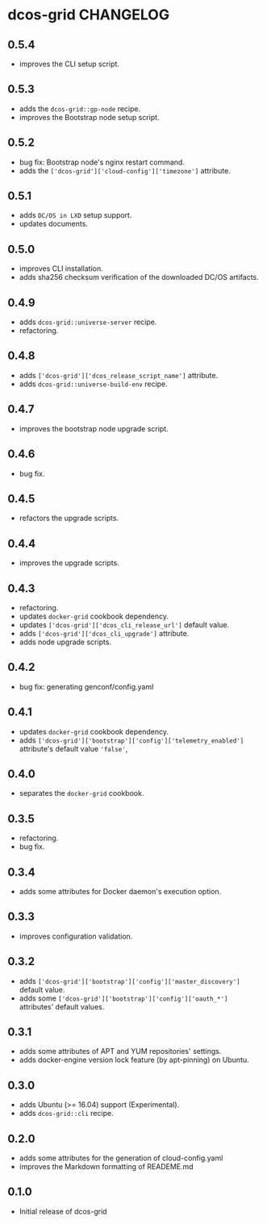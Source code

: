 dcos-grid CHANGELOG
===================

0.5.4
-----
- improves the CLI setup script.

0.5.3
-----
- adds the `dcos-grid::gp-node` recipe.
- improves the Bootstrap node setup script.

0.5.2
-----
- bug fix: Bootstrap node's nginx restart command.
- adds the `['dcos-grid']['cloud-config']['timezone']` attribute.

0.5.1
-----
- adds `DC/OS in LXD` setup support.
- updates documents.

0.5.0
-----
- improves CLI installation.
- adds sha256 checksum verification of the downloaded DC/OS artifacts.

0.4.9
-----
- adds `dcos-grid::universe-server` recipe.
- refactoring.

0.4.8
-----
- adds `['dcos-grid']['dcos_release_script_name']` attribute.
- adds `dcos-grid::universe-build-env` recipe.

0.4.7
-----
- improves the bootstrap node upgrade script.

0.4.6
-----
- bug fix.

0.4.5
-----
- refactors the upgrade scripts.

0.4.4
-----
- improves the upgrade scripts.

0.4.3
-----
- refactoring.
- updates `docker-grid` cookbook dependency.
- updates `['dcos-grid']['dcos_cli_release_url']` default value.
- adds `['dcos-grid']['dcos_cli_upgrade']` attribute.
- adds node upgrade scripts.

0.4.2
-----
- bug fix: generating genconf/config.yaml

0.4.1
-----
- updates `docker-grid` cookbook dependency.
- adds `['dcos-grid']['bootstrap']['config']['telemetry_enabled']` attribute's default value `'false'`,

0.4.0
-----
- separates the `docker-grid` cookbook.

0.3.5
-----
- refactoring.
- bug fix.

0.3.4
-----
- adds some attributes for Docker daemon's execution option.

0.3.3
-----
- improves configuration validation.

0.3.2
-----
- adds `['dcos-grid']['bootstrap']['config']['master_discovery']` default value.
- adds some `['dcos-grid']['bootstrap']['config']['oauth_*']` attributes' default values.

0.3.1
-----
- adds some attributes of APT and YUM repositories' settings.
- adds docker-engine version lock feature (by apt-pinning) on Ubuntu.

0.3.0
-----
- adds Ubuntu (>= 16.04) support (Experimental).
- adds `dcos-grid::cli` recipe.

0.2.0
-----
- adds some attributes for the generation of cloud-config.yaml
- improves the Markdown formatting of READEME.md

0.1.0
-----
- Initial release of dcos-grid

